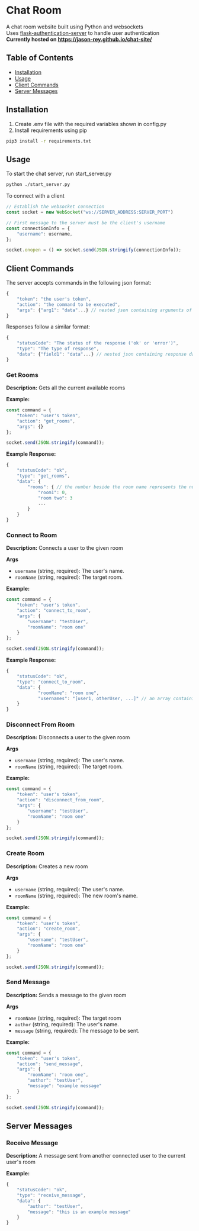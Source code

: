 # Chat Room
A chat room website built using Python and websockets
<br>
Uses [flask-authentication-server](https://github.com/jason-rey/flask-authentication-server) to handle user authentication
<br>
**Currently hosted on https://jason-rey.github.io/chat-site/**
<br>
## Table of Contents
- [Installation](#installation)
- [Usage](#usage)
- [Client Commands](#client-commands)
- [Server Messages](#server-messages)

## Installation
1. Create .env file with the required variables shown in config.py
2. Install requirements using pip
```bash
pip3 install -r requirements.txt
```

## Usage
To start the chat server, run start_server.py
```bash
python ./start_server.py
```
To connect with a client
```javascript
// Establish the websocket connection
const socket = new WebSocket("ws://SERVER_ADDRESS:SERVER_PORT")

// First message to the server must be the client's username
const connectionInfo = {
    "username": username,
};

socket.onopen = () => socket.send(JSON.stringify(connectionInfo));
```

## Client Commands
The server accepts commands in the following json format:
```javascript
{
    "token": "the user's token",
    "action": "the command to be executed",
    "args": {"arg1": "data"...} // nested json containing arguments of the desired command
}
```
Responses follow a similar format:
```javascript
{
    "statusCode": "The status of the response ('ok' or 'error')",
    "type": "The type of response",
    "data": {"field1": "data"...} // nested json containing response data
}
```

### Get Rooms
**Description:**
Gets all the current available rooms

**Example:**
```javascript
const command = {
    "token": "user's token",
    "action": "get_rooms",
    "args": {}
};

socket.send(JSON.stringify(command));
```

**Example Response:**
```javascript
{
    "statusCode": "ok",
    "type": "get_rooms",
    "data": {
        "rooms": { // the number beside the room name represents the number of connected users
            "room1": 0,
            "room two": 3
            ...
        }
    }
}
```

### Connect to Room
**Description:**
Connects a user to the given room

**Args**
- `username` (string, required): The user's name.
- `roomName` (string, required): The target room.

**Example:**
```javascript
const command = {
    "token": "user's token",
    "action": "connect_to_room",
    "args": {
        "username": "testUser",
        "roomName": "room one"
    }
};

socket.send(JSON.stringify(command));
```

**Example Response:**
```javascript
{
    "statusCode": "ok",
    "type": "connect_to_room",
    "data": {
            "roomName": "room one",
            "usernames": "[user1, otherUser, ...]" // an array containing the users currently connected to the room
    }
}
```

### Disconnect From Room
**Description:**
Disconnects a user to the given room

**Args**
- `username` (string, required): The user's name.
- `roomName` (string, required): The target room.

**Example:**
```javascript
const command = {
    "token": "user's token",
    "action": "disconnect_from_room",
    "args": {
        "username": "testUser",
        "roomName": "room one"
    }
};

socket.send(JSON.stringify(command));
```

### Create Room
**Description:**
Creates a new room

**Args**
- `username` (string, required): The user's name.
- `roomName` (string, required): The new room's name.

**Example:**
```javascript
const command = {
    "token": "user's token",
    "action": "create_room",
    "args": {
        "username": "testUser",
        "roomName": "room one"
    }
};

socket.send(JSON.stringify(command));
```

### Send Message
**Description:**
Sends a message to the given room

**Args**
- `roomName` (string, required): The target room
- `author` (string, required): The user's name.
- `message` (string, required): The message to be sent.

**Example:**
```javascript
const command = {
    "token": "user's token",
    "action": "send_message",
    "args": {
        "roomName": "room one",
        "author": "testUser",
        "message": "example message"
    }
};

socket.send(JSON.stringify(command));
```

## Server Messages

### Receive Message
**Description:**
A message sent from another connected user to the current user's room

**Example:**
```javascript
{
    "statusCode": "ok",
    "type": "receive_message",
    "data": {
        "author": "testUser",
        "message": "this is an example message"
    }
}
```

